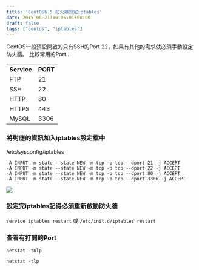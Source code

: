 ```yaml
---
title: 'CentOS6.5 防火牆設定iptables'
date: 2015-08-21T10:05:01+08:00
draft: false
tags: ["centos", "iptables"]
---
```

CentOS一般預設開啟的只有SSH的Port 22，如果有其他的需求就必須手動設定防火牆。
比較常用的Port..

<table>
<tr>
<th>Service</th>
<th>PORT</th>
</tr>
<tr>
<td>FTP</td>
<td>21</td>
</tr>
<tr>
<td>SSH</td>
<td>22</td>
</tr>
<tr>
<td>HTTP</td>
<td>80</td>
</tr>
<tr>
<td>HTTPS</td>
<td>443</td>
</tr>
<tr>
<td>MySQL</td>
<td>3306</td>
</tr>
</table>

### 將對應的資訊加入iptables設定檔中
/etc/sysconfig/iptables
```
-A INPUT -m state --state NEW -m tcp -p tcp --dport 21 -j ACCEPT
-A INPUT -m state --state NEW -m tcp -p tcp --dport 22 -j ACCEPT
-A INPUT -m state --state NEW -m tcp -p tcp --dport 80 -j ACCEPT
-A INPUT -m state --state NEW -m tcp -p tcp --dport 3306 -j ACCEPT
```
<img src="//fblog.loopbai.com/images/201508/001.png">

### 設定完iptables記得必須重新啟動防火牆
`service iptables restart` 或 `/etc/init.d/iptables restart`

### 查看有打開的Port
`netstat -tnlp`

`netstat -tlp`
